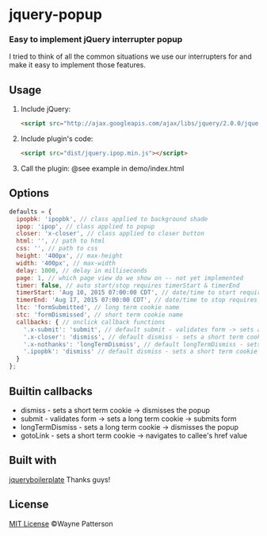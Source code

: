# jquery-popup

### Easy to implement jQuery interrupter popup

I tried to think of all the common situations we use our interrupters for and make it easy to implement those features.

## Usage

1. Include jQuery:

	```html
	<script src="http://ajax.googleapis.com/ajax/libs/jquery/2.0.0/jquery.min.js"></script>
	```

2. Include plugin's code:

	```html
	<script src="dist/jquery.ipop.min.js"></script>
	```

3. Call the plugin:
  @see example in demo/index.html


## Options

  ```javascript
  defaults = {
    ipopbk: 'ipopbk', // class applied to background shade
    ipop: 'ipop', // class applied to popup
    closer: 'x-closer', // class applied to closer button
    html: '', // path to html
    css: '', // path to css
    height: '400px', // max-height
    width: '400px', // max-width
    delay: 1000, // delay in milliseconds
    page: 1, // which page view do we show on -- not yet implemented
    timer: false, // auto start/stop requires timerStart & timerEnd
    timerStart: 'Aug 10, 2015 07:00:00 CDT', // date/time to start requires timer: true
    timerEnd: 'Aug 17, 2015 07:00:00 CDT', // date/time to stop requires timer: true
    ltc: 'formSubmitted', // long term cookie name
    stc: 'formDismissed', // short term cookie name
    callbacks: { // onclick callback functions
      '.x-submit': 'submit', // default submit - validates form -> sets a long term cookie -> submits form
      '.x-closer': 'dismiss', // default dismiss - sets a short term cookie -> dismisses the popup
      '.x-nothanks': 'longTermDismiss', // default longTermDismiss - sets a long term cookie -> dismisses the popup
      '.ipopbk': 'dismiss' // default dismiss - sets a short term cookie -> dismisses the popup
    }
  };

  ```


## Builtin callbacks

  * dismiss - sets a short term cookie -> dismisses the popup
  * submit - validates form -> sets a long term cookie -> submits form
  * longTermDismiss - sets a long term cookie -> dismisses the popup
  * gotoLink - sets a short term cookie -> navigates to callee's href value


## Built with
  [jqueryboilerplate](https://github.com/jquery-boilerplate/jquery-boilerplate)
  Thanks guys!

## License

[MIT License](http://zenorocha.mit-license.org/) ©Wayne Patterson
